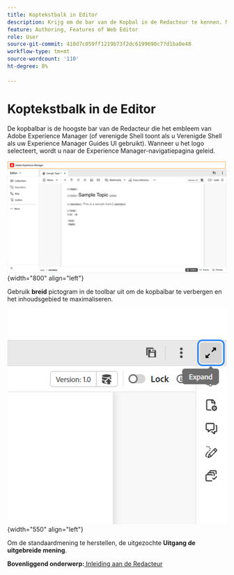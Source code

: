 ```yaml
---
title: Koptekstbalk in Editor
description: Krijg om de bar van de Kopbal in de Redacteur te kennen. Meer informatie over de Editor-interface en -functies in Adobe Experience Manager Guides.
feature: Authoring, Features of Web Editor
role: User
source-git-commit: 410d7c059ff1219b73f2dc6199690c77d1ba0e48
workflow-type: tm+mt
source-wordcount: '110'
ht-degree: 0%

---
```


# Koptekstbalk in de Editor

De kopbalbar is de hoogste bar van de Redacteur die het embleem van Adobe Experience Manager (of verenigde Shell toont als u Verenigde Shell als uw Experience Manager Guides UI gebruikt). Wanneer u het logo selecteert, wordt u naar de Experience Manager-navigatiepagina geleid.

![](./images/web-editor-header-bar.png){width="800" align="left"}

Gebruik **breid** pictogram in de toolbar uit om de kopbalbar te verbergen en het inhoudsgebied te maximaliseren.

![](./images/web-editor-header-bar-expand-option.png){width="550" align="left"}

Om de standaardmening te herstellen, de uitgezochte **Uitgang de uitgebreide mening**.

**Bovenliggend onderwerp:**[ Inleiding aan de Redacteur ](web-editor.md)
